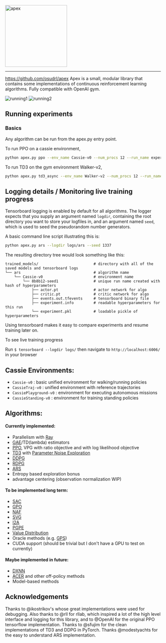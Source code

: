 <img src="https://github.com/osudrl/apex/blob/master/apex-logo.png" alt="apex" width="200"/>

----
https://github.com/osudrl/apex
Apex is a small, modular library that contains some implementations of continuous reinforcement learning algorithms. Fully compatible with OpenAI gym.

<img src="img/output.gif" alt="running1"/>
<img src="img/output2.gif" alt="running2"/>

## Running experiments

### Basics
Any algorithm can be run from the apex.py entry point.

To run PPO on a cassie environment,

```bash
python apex.py ppo --env_name Cassie-v0 --num_procs 12 --run_name experiment01
```

To run TD3 on the gym environment Walker-v2,

```bash
python apex.py td3_async --env_name Walker-v2 --num_procs 12 --run_name experiment02
```

## Logging details / Monitoring live training progress
Tensorboard logging is enabled by default for all algorithms. The logger expects that you supply an argument named ```logdir```, containing the root directory you want to store your logfiles in, and an argument named ```seed```, which is used to seed the pseudorandom number generators.

A basic command line script illustrating this is:

```bash
python apex.py ars --logdir logs/ars --seed 1337
```

The resulting directory tree would look something like this:
```
trained_models/                         # directory with all of the saved models and tensorboard logs
└── ars                                 # algorithm name
    └── Cassie-v0                       # environment name
        └── 8b8b12-seed1                # unique run name created with hash of hyperparameters
            ├── actor.pt                # actor network for algo
            ├── critic.pt               # critic network for algo
            ├── events.out.tfevents     # tensorboard binary file
            ├── experiment.info         # readable hyperparameters for this run
            └── experiment.pkl          # loadable pickle of hyperparameters
```

Using tensorboard makes it easy to compare experiments and resume training later on.

To see live training progress

Run ```$ tensorboard --logdir logs/``` then navigate to ```http://localhost:6006/``` in your browser

## Cassie Environments:
* `Cassie-v0` : basic unified environment for walking/running policies
* `CassieTraj-v0` : unified environment with reference trajectories
* `CassiePlayground-v0` : environment for executing autonomous missions
* `CassieStanding-v0` : environment for training standing policies

## Algorithms:
#### Currently implemented:
* Parallelism with [Ray](https://github.com/ray-project/ray)
* [GAE](https://arxiv.org/abs/1506.02438)/TD(lambda) estimators
* [PPO](https://arxiv.org/abs/1707.06347), VPG with ratio objective and with log likelihood objective
* [TD3](https://arxiv.org/abs/1802.09477) with [Parameter Noise Exploration](https://arxiv.org/abs/1706.01905)
* [DDPG](https://arxiv.org/abs/1509.02971)
* [RDPG](https://arxiv.org/abs/1512.04455)
* [ARS](https://arxiv.org/abs/1803.07055)
* Entropy based exploration bonus
* advantage centering (observation normalization WIP)

#### To be implemented long term:
* [SAC](https://arxiv.org/abs/1801.01290)
* [GPO](https://arxiv.org/abs/1711.01012)
* [NAF](https://arxiv.org/abs/1603.00748)
* [SVG](https://arxiv.org/abs/1510.09142)
* [I2A](https://arxiv.org/abs/1707.06203)
* [PGPE](http://ieeexplore.ieee.org/document/5708821/?reload=true)
* [Value Distribution](https://arxiv.org/pdf/1707.06887.pdf)
* Oracle methods (e.g. [GPS](https://arxiv.org/abs/1610.00529))
* CUDA support (should be trivial but I don't have a GPU to test on currently)

#### Maybe implemented in future:

* [DXNN](https://arxiv.org/abs/1008.2412)
* [ACER](https://arxiv.org/abs/1611.01224) and other off-policy methods
* Model-based methods

## Acknowledgements

Thanks to @ikostrikov's whose great implementations were used for debugging. Also thanks to @rll for rllab, which inspired a lot of the high level interface and logging for this library, and to @OpenAI for the original PPO tensorflow implementation. Thanks to @sfujim for the clean implementations of TD3 and DDPG in PyTorch. Thanks @modestyachts for the easy to understand ARS implementation.
